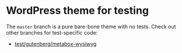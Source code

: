 # WordPress theme for testing

The `master` branch is a pure bare-bone theme with no tests. Check out other branches for test-specific code:

* [test/gutenberg/metabox-wysiwyg](https://github.com/webmandesign/_test/tree/test/gutenberg/metabox-wysiwyg)
